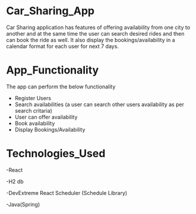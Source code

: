 # Car_Sharing_App

Car Sharing application has features of offering availability from one city to another and at the same time the user can search desired rides and then can book the ride as well. It also display the bookings/availability in a calendar format for each user for next 7 days.
#  App_Functionality

The app can perform the below functionality

- Register Users
- Search availabilities (a user can search other users availability as per search critaria)
- User can offer availability
- Book availability
- Display Bookings/Availability


# Technologies_Used

-React

-H2 db

-DevExtreme React Scheduler (Schedule Library)

-Java(Spring)






